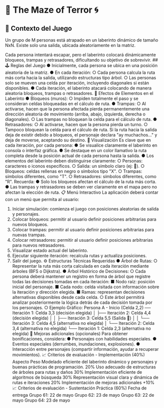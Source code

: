# 🌳 The Maze of Terror 🌀
## 🎯 Contexto del Juego
Un grupo de M personas está atrapado en un laberinto dinámico de tamaño NxN. Existe
solo una salida, ubicada aleatoriamente en la matriz.


Cada persona intentará escapar, pero el laberinto colocará dinámicamente bloqueos,
trampas y retrasadores, dificultando su objetivo de sobrevivir.
##🕹 Reglas del Juego
● Inicialmente, cada persona se ubica en una posición aleatoria de la matriz.
● En cada iteración:
○ Cada persona calcula la ruta más corta hacia la salida, utilizando
estructuras tipo árbol.
○ Las personas solo se mueven una celda por iteración, incluyendo
diagonales si están disponibles.
● Cada iteración, el laberinto atacará colocando de manera aleatoria bloqueos,
trampas o retrasadores.
📌 Efectos de Elementos en el Laberinto
● Bloqueos (muros):
○ Impiden totalmente el paso y se consideran celdas bloqueadas en el cálculo
de ruta.
● Trampas:
○ Al activarse, hacen que la persona afectada pierda permanentemente una
dirección aleatoria de movimiento (arriba, abajo, izquierda, derecha o
diagonales).
○ Las trampas no bloquean la celda para el cálculo de ruta.
● Retrasadores:
○ Al activarse, hacen que la persona pierda un turno.
○ Tampoco bloquean la celda para el cálculo de ruta.
Si la ruta hacia la salida deja de existir debido a bloqueos, el personaje declara "ay
muchachos..." y deja de moverse, aceptando su destino.
🎨 Visualización
Es clave que en cada iteración, por cada persona:
● Se visualice claramente el laberinto en consola o interfaz gráfica.
● Se destaque en un color llamativo la ruta completa desde la posición actual de
cada persona hasta la salida.
● Los elementos del laberinto deben distinguirse claramente:
○ Personas: caracteres o iconos específicos.
○ Salida: un símbolo claro (ej: 🏁).
○ Bloqueos: celdas rellenas en negro o símbolos tipo "X".
○ Trampas: símbolos diferentes, como "T".
○ Retrasadores: símbolos diferentes, como "R".
Recuerda:
● Solo los bloqueos afectan el cálculo de la ruta más corta.
● Las trampas y retrasadores se deben ver claramente en el mapa pero no afectan la
elección de ruta.
📋 Menú Interactivo
La aplicación deberá contar con un menú que permita al usuario:
1. Iniciar simulación: comienza el juego con posiciones aleatorias de salida y
personajes.
2. Colocar bloqueos: permitir al usuario definir posiciones arbitrarias para nuevos
bloqueos.
3. Colocar trampas: permitir al usuario definir posiciones arbitrarias para nuevas
trampas.
4. Colocar retrasadores: permitir al usuario definir posiciones arbitrarias para nuevos
retrasadores.
5. Visualizar estado actual del laberinto.
6. Ejecutar siguiente iteración: recalcula rutas y actualiza posiciones.
7. Salir del juego.
⚙️ Estructuras Técnicas Requeridas
● Árbol de Rutas:
○ Representar la ruta más corta calculada en cada iteración mediante árboles
(BFS o Dijkstra).
● Árbol Histórico de Decisiones:
○ Cada persona deberá mantener un registro en forma de árbol que registre
todas las decisiones tomadas en cada iteración:
■ Nodo raíz: posición inicial del personaje.
■ Cada nodo: celda visitada con información sobre la iteración y
dirección elegida.
■ Ramas: representan decisiones alternativas disponibles desde cada
celda.
○ Este árbol permitirá analizar posteriormente la lógica detrás de cada decisión
tomada por los personajes.
○ Ejemplo Gráfico:
Persona A - Inicio (Celda 2,2)
── Iteración 1: Celda 3,3 (decisión elegida)
│ ├── Iteración 2: Celda 4,4 (decisión elegida)
│ │ ├── Iteración 3: Celda 5,5 (Salida 🏁)
│ │ └── Iteración 3: Celda 4,5 (alternativa no elegida)
│ └── Iteración 2: Celda 3,4 (alternativa no elegida)
└── Iteración 1: Celda 2,3 (alternativa no elegida)
🌟 Mejoras adicionales (opcionales)
Para obtener bonificaciones, considera:
● Personajes con habilidades especiales.
● Eventos especiales (derrumbes, inundaciones, explosiones).
● Interacción entre personajes (compartir información, ayudar a recuperar
movimientos).
📈 Criterios de evaluación - Implementación (40%)
Aspecto Peso
Modelado eficiente del laberinto dinámico y personajes y buenas
prácticas de programación.
20%
Uso adecuado de estructuras de árboles para rutas y daños 30%
Implementación eficiente de algoritmos de búsqueda 30%
Representación visual clara y dinámica de rutas e iteraciones 20%
Implementación de mejoras adicionales +10%
📈 Criterios de evaluación - Sustentación Práctica
(60%)
Fecha de entrega
Grupo 61: 22 de mayo
Grupo 62: 23 de mayo
Grupo 63: 22 de mayo
Grupo 64: 23 de mayo
